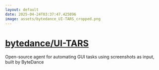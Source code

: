 ```yaml
---
layout: default
date: 2025-04-24T03:37:47.425896
image: assets/bytedance_UI-TARS_cropped.png
---
```


# [bytedance/UI-TARS](https://github.com/bytedance/UI-TARS)

Open-source agent for automating GUI tasks using screenshots as input, built by ByteDance
